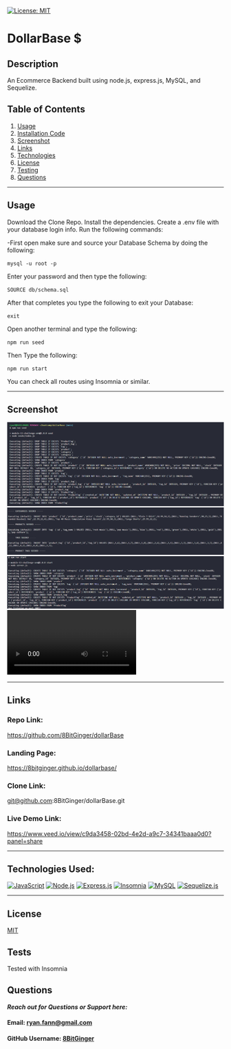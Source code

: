 <a id="badges"></a>
[![License: MIT](https://img.shields.io/badge/License-MIT-yellow.svg)](https://opensource.org/licenses/MIT)

# DollarBase $

## Description

An Ecommerce Backend built using node.js, express.js, MySQL, and Sequelize.

## Table of Contents

1. [Usage](#usage)
2. [Installation Code](#installation)
3. [Screenshot](#screenshot)
4. [Links](#links)
5. [Technologies](#tech)
6. [License](#license)
7. [Testing](#tests)
8. [Questions](#support)

---

<a id="usage"></a>

## Usage

Download the Clone Repo. Install the dependencies. Create a .env file with your database login info. Run the following commands:

<a id="installation"></a>
-First open make sure and source your Database Schema by doing the following:

```
mysql -u root -p
```

Enter your password and then type the following:

```
SOURCE db/schema.sql
```

After that completes you type the following to exit your Database:

```
exit
```

Open another terminal and type the following:

```
npm run seed
```

Then Type the following:

```
npm run start
```

You can check all routes using Insomnia or similar.

---

<a id="screenshot"></a>

## Screenshot

![screenshot](./images/dollarBase_demo-1.png)
![screenshot](./images/dollarBase_demo-2.png)
![screenshot](./images/dollarBase_demo-3.png)
![](/images/dollarbase_demo2.mp4)

---

<a id="links"></a>

## Links

### Repo Link:

https://github.com/8BitGinger/dollarBase

### Landing Page:

https://8bitginger.github.io/dollarbase/

### Clone Link:

git@github.com:8BitGinger/dollarBase.git

### Live Demo Link:

https://www.veed.io/view/c9da3458-02bd-4e2d-a9c7-34341baaa0d0?panel=share

---

<a id="tech"></a>

## Technologies Used:

[![JavaScript](https://img.shields.io/badge/JavaScript-F7DF1E?style=for-the-badge&logo=javascript&logoColor=black)]()
[![Node.js](https://img.shields.io/badge/Node.js-43853D?style=for-the-badge&logo=node.js&logoColor=white)]()
[![Express.js](https://img.shields.io/badge/Express-000000.svg?style=for-the-badge&logo=Express&logoColor=white)]()
[![Insomnia](https://img.shields.io/badge/Insomnia-4000BF.svg?style=for-the-badge&logo=Insomnia&logoColor=white)]()
[![MySQL](https://img.shields.io/badge/MySQL-00000F?style=for-the-badge&logo=mysql&logoColor=white)]()
[![Sequelize.js](https://img.shields.io/badge/sequelize-323330?style=for-the-badge&logo=sequelize&logoColor=blue)]()

---

<a id="license"></a>

## License

[MIT](https://opensource.org/licenses/MIT)

<a id="tests"></a>

## Tests

Tested with Insomnia

<a id="support"></a>

## Questions

**_Reach out for Questions or Support here:_**

#### Email: ryan.fann@gmail.com

#### GitHub Username: [8BitGinger](https://github.com/8BitGinger)
